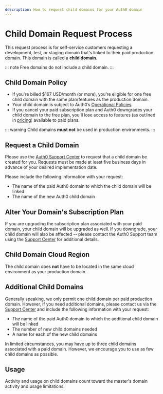 ```yaml
---
description: How to request child domains for your Auth0 domain
---
```


# Child Domain Request Process

This request process is for self-service customers requesting a development, test, or staging domain that's linked to their paid production domain. This domain is called a **child domain**.

::: note
Free domains do not include a child domain.
:::

## Child Domain Policy

* If you're billed $167 USD/month (or more), you're eligible for one free child domain with the same plan/features as the production domain.
* Your child domain is subject to Auth0’s [Operational Policies](/policies).
* If you cancel your paid subscription plan and Auth0 downgrades your child domain to the free plan, you'll lose access to features (as outlined in [pricing](https://auth0.com/pricing)) available to paid plans.

::: warning
Child domains **must not** be used in production environments.
:::

## Request a Child Domain

Please use the [Auth0 Support Center](${env.DOMAIN_URL_SUPPORT}) to request that a child domain be created for you. Requests must be made at least five business days in advance of your desired implementation date.

Please include the following information with your request:

* The name of the paid Auth0 domain to which the child domain will be linked
* The name of the new Auth0 child domain

## Alter Your Domain's Subscription Plan

If you are upgrading the subscription plan associated with your paid domain, your child domain will be upgraded as well. If you downgrade, your child domain will also be affected -- please contact the Auth0 Support team using the [Support Center](${env.DOMAIN_URL_SUPPORT}) for additional details.

## Child Domain Cloud Region

The child domain does **not** have to be located in the same cloud environment as your production domain.

## Additional Child Domains

Generally speaking, we only permit one child domain per paid production domain. However, if you need additional domains, please contact us via the [Support Center](${env.DOMAIN_URL_SUPPORT}) and include the following information with your request:

* The name of the paid Auth0 domain to which the additional child domain will be linked
* The number of new child domains needed
* A name for each of the new child domains

In limited circumstances, you may have up to three child domains associated with a paid domain. However, we encourage you to use as few child domains as possible.

## Usage

Activity and usage on child domains count toward the master's domain activity and usage limitations.

